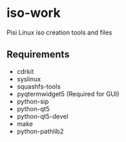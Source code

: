 iso-work
========

Pisi Linux iso creation tools and files

Requirements
------------
 - cdrkit
 - syslinux
 - squashfs-tools
 - pyqtermwidget5 (Required for GUI)
 - python-sip
 - python-qt5
 - python-qt5-devel
 - make
 - python-pathlib2
